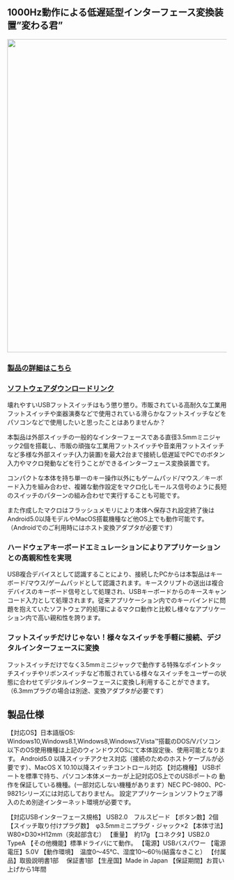 ## 1000Hz動作による低遅延型インターフェース変換装置”変わる君”
<img src="https://bit-trade-one.co.jp/wp/wp-content/uploads/2016/06/7a18cbce9b2ac8c8b39d1a1fb9987708.png" width="720px">  
  
### [製品の詳細はこちら](https://bit-trade-one.co.jp/product/bitferrous/btic2/)  
### [ソフトウェアダウンロードリンク](https://github.com/bit-trade-one/BTIC2-KawaruKun/raw/master/App/BTIC2_KawaruKun_Ver120.zip)  

壊れやすいUSBフットスイッチはもう懲り懲り。市販されている高耐久な工業用フットスイッチや楽器演奏などで使用されている滑らかなフットスイッチなどをパソコンなどで使用したいと思ったことはありませんか？

本製品は外部スイッチの一般的なインターフェースである直径3.5mmミニジャック2個を搭載し、市販の頑強な工業用フットスイッチや音楽用フットスイッチなど多様な外部スイッチ(入力装置)を最大2台まで接続し低遅延でPCでのボタン入力やマクロ発動などを行うことができるインターフェース変換装置です。
 

コンパクトな本体を持ち単一のキー操作以外にもゲームパッド/マウス／キーボード入力を組み合わせ、複雑な動作設定をマクロ化しモールス信号のように長短のスイッチのパターンの組み合わせで実行することも可能です。

また作成したマクロはフラッシュメモリにより本体へ保存され設定終了後はAndroid5.0以降モデルやMacOS搭載機種など他OS上でも動作可能です。（Androidでのご利用時にはホスト変換アダプタが必要です）


### ハードウェアキーボードエミュレーションによりアプリケーションとの高親和性を実現
USB複合デバイスとして認識することにより、接続したPCからは本製品はキーボード/マウス/ゲームパッドとして認識されます。キースクリプトの送出は複合デバイスのキーボード信号として処理され、USBキーボードからのキースキャンコード入力として処理されます。従来アプリケーション内でのキーバインドに問題を抱えていたソフトウェア的処理によるマクロ動作と比較し様々なアプリケーション内で高い親和性を誇ります。


### フットスイッチだけじゃない！様々なスイッチを手軽に接続、デジタルインターフェースに変換
フットスイッチだけでなく3.5mmミニジャックで動作する特殊なポイントタッチスイッチやリボンスイッチなど市販されている様々なスイッチをユーザーの状態に合わせてデジタルインターフェースに変換し利用することができます。（6.3mmプラグの場合は別途、変換アダプタが必要です）





## 製品仕様
【対応OS】日本語版OS: Windows10,Windows8.1,Windows8,Windows7,Vista™搭載のDOS/Vパソコン
以下のOS使用機種は上記のウィンドウズOSにて本体設定後、使用可能となります。
Android5.0 以降スイッチアクセス対応（接続のためのホストケーブルが必要です）、MacOS X 10.10以降スイッチコントロール対応
【対応機種】 USBポートを標準で持ち、パソコン本体メーカーが上記対応OS上でのUSBポートの 動作を保証している機種。(一部対応しない機種があります）NEC PC-9800、PC-9821シリーズには対応しておりません。
設定アプリケーションソフトウェア導入のため別途インターネット環境が必要です。

【対応USBインターフェース規格】 USB2.0　フルスピード
【ボタン数】2個
【スイッチ取り付けプラグ数】　φ3.5mmミニプラグ・ジャック×2
【本体寸法】 W80×D30×H12mm（突起部含む）
【重量】　約17g
【コネクタ】USB2.0 TypeA
【その他機能】標準ドライバにて動作。
【電源】USBバスパワー
【電源電圧】5.0V
【動作環境】　温度0～45℃、湿度10～60％(結露なきこと）
【付属品】取扱説明書1部 　保証書1部
【生産国】Made in Japan
【保証期間】お買い上げから1年間
